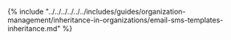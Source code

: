 {% include "../../../../../../includes/guides/organization-management/inheritance-in-organizations/email-sms-templates-inheritance.md" %}

